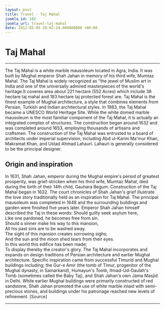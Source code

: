 ```yaml
---
layout: post
title: Travel - Taj Mahal
joomla_id: 182
joomla_url: travel-taj-mahal
date: 2012-05-05 20:02:24.000000000 +00:00
---
```

# **Taj Mahal**  
* * *
The Taj Mahal is a white marble mausoleum located in Agra, India. It was built by Mughal emperor Shah Jahan in memory of his third wife, Mumtaz Mahal. The Taj Mahal is widely recognized as "the jewel of Muslim art in India and one of the universally admired masterpieces of the world's heritage.It coveres area about 221 hectare (552 Acres) which include 38 hectare taj mahal and 183 hectare taj protected forest are.
Taj Mahal is the finest example of Mughal architecture, a style that combines elements from Persian, Turkish and Indian architectural styles.
In 1983, the Taj Mahal became a UNESCO World Heritage Site. While the white domed marble mausoleum is the most familiar component of the Taj Mahal, it is actually an integrated complex of structures. The construction began around 1632 and was completed around 1653, employing thousands of artisans and craftsmen. The construction of the Taj Mahal was entrusted to a board of architects under imperial supervision, including Abd ul-Karim Ma'mur Khan, Makramat Khan, and Ustad Ahmad Lahauri. Lahauri is generally considered to be the principal designer.
## Origin and inspiration
In 1631, Shah Jahan, emperor during the Mughal empire's period of greatest prosperity, was grief-stricken when his third wife, Mumtaz Mahal, died during the birth of their 14th child, Gauhara Begum. Construction of the Taj Mahal began in 1632. The court chronicles of Shah Jahan's grief illustrate the love story traditionally held as an inspiration for Taj Mahal. The principal mausoleum was completed in 1648 and the surrounding buildings and garden were finished five years later. Emperor Shah Jahan himself described the Taj in these words:
Should guilty seek asylum here,  
 Like one pardoned, he becomes free from sin.  
 Should a sinner make his way to this mansion,  
 All his past sins are to be washed away.  
 The sight of this mansion creates sorrowing sighs;  
 And the sun and the moon shed tears from their eyes.  
 In this world this edifice has been made;  
 To display thereby the creator's glory.
The Taj Mahal incorporates and expands on design traditions of Persian architecture and earlier Mughal architecture. Specific inspiration came from successful Timurid and Mughal buildings including; the Gur-e Amir (the tomb of Timur, progenitor of the Mughal dynasty, in Samarkand), Humayun's Tomb, Itmad-Ud-Daulah's Tomb (sometimes called the Baby Taj), and Shah Jahan's own Jama Masjid in Delhi. While earlier Mughal buildings were primarily constructed of red sandstone, Shah Jahan promoted the use of white marble inlaid with semi-precious stones, and buildings under his patronage reached new levels of refinement.
[Source]
* * *
